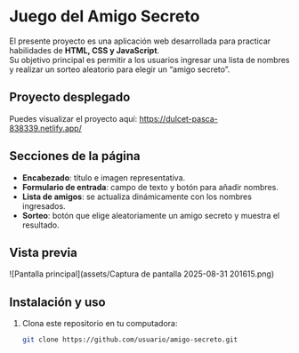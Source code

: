 # Juego del Amigo Secreto

El presente proyecto es una aplicación web desarrollada para practicar habilidades de **HTML, CSS y JavaScript**.  
Su objetivo principal es permitir a los usuarios ingresar una lista de nombres y realizar un sorteo aleatorio para elegir un “amigo secreto”.  

## Proyecto desplegado
Puedes visualizar el proyecto aquí: https://dulcet-pasca-838339.netlify.app/

## Secciones de la página
- **Encabezado**: título e imagen representativa.  
- **Formulario de entrada**: campo de texto y botón para añadir nombres.  
- **Lista de amigos**: se actualiza dinámicamente con los nombres ingresados.  
- **Sorteo**: botón que elige aleatoriamente un amigo secreto y muestra el resultado.  

## Vista previa
![Pantalla principal](assets/Captura de pantalla 2025-08-31 201615.png)

## Instalación y uso
1. Clona este repositorio en tu computadora:  
   ```bash
   git clone https://github.com/usuario/amigo-secreto.git


